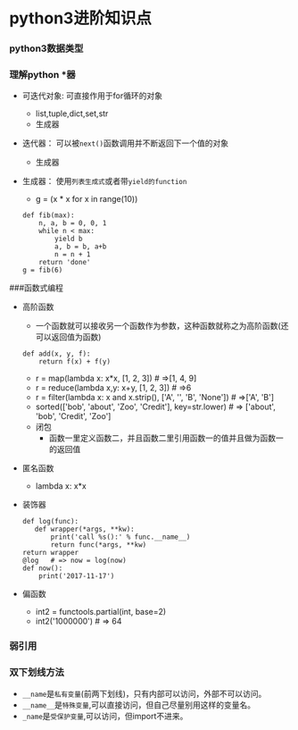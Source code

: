 # python3进阶知识点

### python3数据类型
### 理解python *器
- 可迭代对象: 可直接作用于for循环的对象
	- list,tuple,dict,set,str
	- 生成器
- 迭代器： 可以被`next()`函数调用并不断返回下一个值的对象
	- 生成器
- 生成器： 使用`列表生成式`或者带`yield的function`
	- g = (x * x for x in range(10))
	
	```
	def fib(max):
		n, a, b = 0, 0, 1
		while n < max:
			yield b
			a, b = b, a+b
			n = n + 1
		return 'done'
	g = fib(6)
	```
		

###函数式编程 
- 高阶函数
	- 一个函数就可以接收另一个函数作为参数，这种函数就称之为高阶函数(还可以返回值为函数)

	```
	def add(x, y, f):
	    return f(x) + f(y)
	```
	- r = map(lambda x: x*x, [1, 2, 3])   	  # =>[1, 4, 9]
	- r = reduce(lambda x,y: x+y, [1, 2, 3])  # =>6
	- r = filter(lambda x: x and x.strip(), ['A', '', 'B', 'None'])   # =>['A', 'B']
	- sorted(['bob', 'about', 'Zoo', 'Credit'], key=str.lower)  # => ['about', 'bob', 'Credit', 'Zoo']
	- 闭包
		- 函数一里定义函数二，并且函数二里引用函数一的值并且做为函数一的返回值
- 匿名函数
	- lambda x: x*x
- 装饰器
	
	```
	def log(func):
	   def wrapper(*args, **kw):
	       print('call %s():' % func.__name__)
	       return func(*args, **kw)
    return wrapper
    @log   # => now = log(now)
    def now():
    	print('2017-11-17')
	```
- 偏函数
	- int2 = functools.partial(int, base=2)
	- int2('1000000') # => 64
### 弱引用
### 双下划线方法
- `__name`是`私有变量`(前两下划线)，只有内部可以访问，外部不可以访问。
- `__name__`是`特殊变量`,可以直接访问，但自己尽量别用这样的变量名。
- `_name`是`受保护变量`,可以访问，但import不进来。